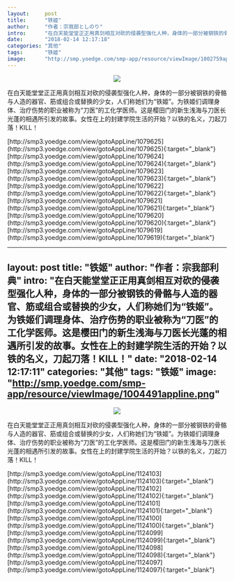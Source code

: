 ```yaml
---
layout:     post
title:      "铁姬"
author:     "作者：宗我部としのり"
intro:      "在白天能堂堂正正用真剑相互对砍的侵袭型强化人种，身体的一部分被钢铁的骨骼与人造的器官、筋或组合或替换的少女，人们称她们为“铁姬”。为铁姬们调理身体、治疗伤势的职业被称为“刀医”的工化学医师。这是樱田门的新生浅海与刀医长光蓬的相遇所引发的故事。女性在上的封建学院生活的开始？以铁的名义，刀起刀落！KILL！"
date:       "2018-02-14 12:17:18"
categories: "其他"
tags:       "铁姬"
image:      "http://smp.yoedge.com/smp-app/resource/viewImage/1002759appline.png"
---
```

<div style="text-align: center">
<p><img src="http://smp.yoedge.com/smp-app/resource/viewImage/1002759appline.png"/></p>
</div>
<p class="post-meta">
<span>在白天能堂堂正正用真剑相互对砍的侵袭型强化人种，身体的一部分被钢铁的骨骼与人造的器官、筋或组合或替换的少女，人们称她们为“铁姬”。为铁姬们调理身体、治疗伤势的职业被称为“刀医”的工化学医师。这是樱田门的新生浅海与刀医长光蓬的相遇所引发的故事。女性在上的封建学院生活的开始？以铁的名义，刀起刀落！KILL！</span>
</p>
[http://smp3.yoedge.com/view/gotoAppLine/1079625](http://smp3.yoedge.com/view/gotoAppLine/1079625){:target="_blank"}
[http://smp3.yoedge.com/view/gotoAppLine/1079624](http://smp3.yoedge.com/view/gotoAppLine/1079624){:target="_blank"}
[http://smp3.yoedge.com/view/gotoAppLine/1079623](http://smp3.yoedge.com/view/gotoAppLine/1079623){:target="_blank"}
[http://smp3.yoedge.com/view/gotoAppLine/1079622](http://smp3.yoedge.com/view/gotoAppLine/1079622){:target="_blank"}
[http://smp3.yoedge.com/view/gotoAppLine/1079621](http://smp3.yoedge.com/view/gotoAppLine/1079621){:target="_blank"}
[http://smp3.yoedge.com/view/gotoAppLine/1079620](http://smp3.yoedge.com/view/gotoAppLine/1079620){:target="_blank"}
[http://smp3.yoedge.com/view/gotoAppLine/1079619](http://smp3.yoedge.com/view/gotoAppLine/1079619){:target="_blank"}


---
layout:     post
title:      "铁姬"
author:     "作者：宗我部利典"
intro:      "在白天能堂堂正正用真剑相互对砍的侵袭型强化人种，身体的一部分被钢铁的骨骼与人造的器官、筋或组合或替换的少女，人们称她们为“铁姬”。为铁姬们调理身体、治疗伤势的职业被称为“刀医”的工化学医师。这是樱田门的新生浅海与刀医长光蓬的相遇所引发的故事。女性在上的封建学院生活的开始？以铁的名义，刀起刀落！KILL！"
date:       "2018-02-14 12:17:11"
categories: "其他"
tags:       "铁姬"
image:      "http://smp.yoedge.com/smp-app/resource/viewImage/1004491appline.png"
---
<div style="text-align: center">
<p><img src="http://smp.yoedge.com/smp-app/resource/viewImage/1004491appline.png"/></p>
</div>
<p class="post-meta">
<span>在白天能堂堂正正用真剑相互对砍的侵袭型强化人种，身体的一部分被钢铁的骨骼与人造的器官、筋或组合或替换的少女，人们称她们为“铁姬”。为铁姬们调理身体、治疗伤势的职业被称为“刀医”的工化学医师。这是樱田门的新生浅海与刀医长光蓬的相遇所引发的故事。女性在上的封建学院生活的开始？以铁的名义，刀起刀落！KILL！</span>
</p>
[http://smp3.yoedge.com/view/gotoAppLine/1124103](http://smp3.yoedge.com/view/gotoAppLine/1124103){:target="_blank"}
[http://smp3.yoedge.com/view/gotoAppLine/1124102](http://smp3.yoedge.com/view/gotoAppLine/1124102){:target="_blank"}
[http://smp3.yoedge.com/view/gotoAppLine/1124101](http://smp3.yoedge.com/view/gotoAppLine/1124101){:target="_blank"}
[http://smp3.yoedge.com/view/gotoAppLine/1124100](http://smp3.yoedge.com/view/gotoAppLine/1124100){:target="_blank"}
[http://smp3.yoedge.com/view/gotoAppLine/1124099](http://smp3.yoedge.com/view/gotoAppLine/1124099){:target="_blank"}
[http://smp3.yoedge.com/view/gotoAppLine/1124098](http://smp3.yoedge.com/view/gotoAppLine/1124098){:target="_blank"}
[http://smp3.yoedge.com/view/gotoAppLine/1124097](http://smp3.yoedge.com/view/gotoAppLine/1124097){:target="_blank"}


